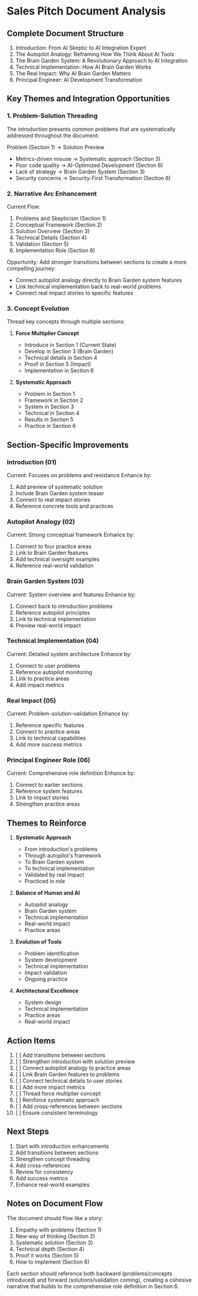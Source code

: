 # Sales Pitch Document Analysis

## Complete Document Structure

1. Introduction: From AI Skeptic to AI Integration Expert
2. The Autopilot Analogy: Reframing How We Think About AI Tools
3. The Brain Garden System: A Revolutionary Approach to AI Integration
4. Technical Implementation: How AI Brain Garden Works
5. The Real Impact: Why AI Brain Garden Matters
6. Principal Engineer: AI Development Transformation

## Key Themes and Integration Opportunities

### 1. Problem-Solution Threading

The introduction presents common problems that are systematically addressed throughout the document:

Problem (Section 1) → Solution Preview
- Metrics-driven misuse → Systematic approach (Section 3)
- Poor code quality → AI-Optimized Development (Section 6)
- Lack of strategy → Brain Garden System (Section 3)
- Security concerns → Security-First Transformation (Section 6)

### 2. Narrative Arc Enhancement

Current Flow:
1. Problems and Skepticism (Section 1)
2. Conceptual Framework (Section 2)
3. Solution Overview (Section 3)
4. Technical Details (Section 4)
5. Validation (Section 5)
6. Implementation Role (Section 6)

Opportunity: Add stronger transitions between sections to create a more compelling journey:
- Connect autopilot analogy directly to Brain Garden system features
- Link technical implementation back to real-world problems
- Connect real impact stories to specific features

### 3. Concept Evolution

Thread key concepts through multiple sections:

1. **Force Multiplier Concept**
   - Introduce in Section 1 (Current State)
   - Develop in Section 3 (Brain Garden)
   - Technical details in Section 4
   - Proof in Section 5 (Impact)
   - Implementation in Section 6

2. **Systematic Approach**
   - Problem in Section 1
   - Framework in Section 2
   - System in Section 3
   - Technical in Section 4
   - Results in Section 5
   - Practice in Section 6

## Section-Specific Improvements

### Introduction (01)
Current: Focuses on problems and resistance
Enhance by:
1. Add preview of systematic solution
2. Include Brain Garden system teaser
3. Connect to real impact stories
4. Reference concrete tools and practices

### Autopilot Analogy (02)
Current: Strong conceptual framework
Enhance by:
1. Connect to four practice areas
2. Link to Brain Garden features
3. Add technical oversight examples
4. Reference real-world validation

### Brain Garden System (03)
Current: System overview and features
Enhance by:
1. Connect back to introduction problems
2. Reference autopilot principles
3. Link to technical implementation
4. Preview real-world impact

### Technical Implementation (04)
Current: Detailed system architecture
Enhance by:
1. Connect to user problems
2. Reference autopilot monitoring
3. Link to practice areas
4. Add impact metrics

### Real Impact (05)
Current: Problem-solution-validation
Enhance by:
1. Reference specific features
2. Connect to practice areas
3. Link to technical capabilities
4. Add more success metrics

### Principal Engineer Role (06)
Current: Comprehensive role definition
Enhance by:
1. Connect to earlier sections
2. Reference system features
3. Link to impact stories
4. Strengthen practice areas

## Themes to Reinforce

1. **Systematic Approach**
   - From introduction's problems
   - Through autopilot's framework
   - To Brain Garden system
   - To technical implementation
   - Validated by real impact
   - Practiced in role

2. **Balance of Human and AI**
   - Autopilot analogy
   - Brain Garden system
   - Technical implementation
   - Real-world impact
   - Practice areas

3. **Evolution of Tools**
   - Problem identification
   - System development
   - Technical implementation
   - Impact validation
   - Ongoing practice

4. **Architectural Excellence**
   - System design
   - Technical implementation
   - Practice areas
   - Real-world impact

## Action Items

1. [ ] Add transitions between sections
2. [ ] Strengthen introduction with solution preview
3. [ ] Connect autopilot analogy to practice areas
4. [ ] Link Brain Garden features to problems
5. [ ] Connect technical details to user stories
6. [ ] Add more impact metrics
7. [ ] Thread force multiplier concept
8. [ ] Reinforce systematic approach
9. [ ] Add cross-references between sections
10. [ ] Ensure consistent terminology

## Next Steps

1. Start with introduction enhancements
2. Add transitions between sections
3. Strengthen concept threading
4. Add cross-references
5. Review for consistency
6. Add success metrics
7. Enhance real-world examples

## Notes on Document Flow

The document should flow like a story:
1. Empathy with problems (Section 1)
2. New way of thinking (Section 2)
3. Systematic solution (Section 3)
4. Technical depth (Section 4)
5. Proof it works (Section 5)
6. How to implement (Section 6)

Each section should reference both backward (problems/concepts introduced) and forward (solutions/validation coming), creating a cohesive narrative that builds to the comprehensive role definition in Section 6. 